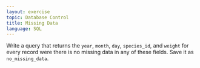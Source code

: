 ```yaml
---
layout: exercise
topic: Database Control
title: Missing Data
language: SQL
---
```


Write a query that returns the `year`, `month`, `day`, `species_id`, and `weight` for every record were there is no missing data in any of these fields. 
Save it as `no_missing_data`.
